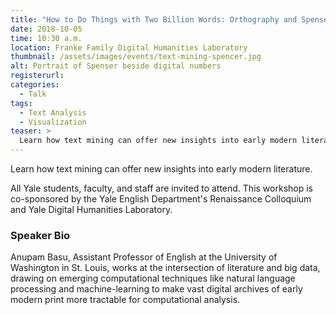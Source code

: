 ```yaml
---
title: "How to Do Things with Two Billion Words: Orthography and Spenser's 'Secret Wit'"
date: 2018-10-05
time: 10:30 a.m.
location: Franke Family Digital Humanities Laboratory
thumbnail: /assets/images/events/text-mining-spencer.jpg
alt: Portrait of Spenser beside digital numbers
registerurl:
categories:
  - Talk
tags:
  - Text Analysis
  - Visualization
teaser: >
  Learn how text mining can offer new insights into early modern literature.
---
```

Learn how text mining can offer new insights into early modern literature.

All Yale students, faculty, and staff are invited to attend. This workshop is co-sponsored by the Yale English Department's Renaissance Colloquium and Yale Digital Humanities Laboratory.

### Speaker Bio

Anupam Basu, Assistant Professor of English at the University of Washington in St. Louis, works at the intersection of literature and big data, drawing on emerging computational techniques like natural language processing and machine-learning to make vast digital archives of early modern print more tractable for computational analysis.